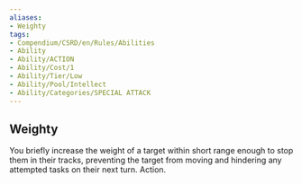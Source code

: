 ```yaml
---
aliases:
- Weighty
tags:
- Compendium/CSRD/en/Rules/Abilities
- Ability
- Ability/ACTION
- Ability/Cost/1
- Ability/Tier/Low
- Ability/Pool/Intellect
- Ability/Categories/SPECIAL ATTACK
---
```


  
## Weighty  
You briefly increase the weight of a target within short range enough to stop them in their tracks, preventing the target from moving and hindering any attempted tasks on their next turn. Action. 